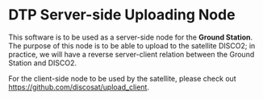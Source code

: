 # DTP Server-side Uploading Node
This software is to be used as a server-side node for the <b>Ground Station</b>. The purpose of this node is to be able to upload to the satellite DISCO2; in practice, we will have a reverse server-client relation between the Ground Station and DISCO2. 

For the client-side node to be used by the satellite, please check out https://github.com/discosat/upload_client. 
